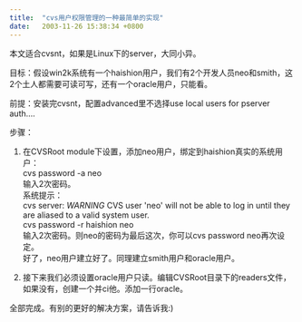 ```yaml
---
title:  "cvs用户权限管理的一种最简单的实现"
date:   2003-11-26 15:38:34 +0800
---
```


本文适合cvsnt，如果是Linux下的server，大同小异。  

目标：假设win2k系统有一个haishion用户，我们有2个开发人员neo和smith，这2个土人都需要可读可写，还有一个oracle用户，只能看。  

前提：安装完cvsnt，配置advanced里不选择use local users for pserver auth....  

步骤：  

1. 在CVSRoot module下设置，添加neo用户，绑定到haishion真实的系统用户：  
cvs password -a neo  
输入2次密码。  
系统提示：  
cvs server: *WARNING* CVS user 'neo' will not be able to log in until they are aliased to a valid system user.  
cvs password -r haishion neo  
输入2次密码。则neo的密码为最后这次，你可以cvs password neo再次设定。  
好了，neo用户建立好了。同理建立smith用户和oracle用户。  

1. 接下来我们必须设置oracle用户只读。编辑CVSRoot目录下的readers文件，如果没有，创建一个并ci他。添加一行oracle。  

全部完成。有别的更好的解决方案，请告诉我:)  

